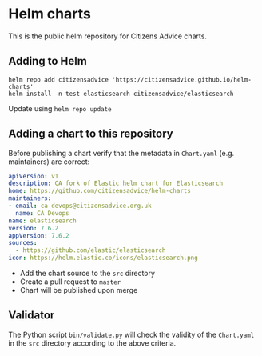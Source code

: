 # Helm charts

This is the public helm repository for Citizens Advice charts.

## Adding to Helm

```
helm repo add citizensadvice 'https://citizensadvice.github.io/helm-charts'
helm install -n test elasticsearch citizensadvice/elasticsearch
```

Update using `helm repo update`

## Adding a chart to this repository

Before publishing a chart verify that the metadata in `Chart.yaml` (e.g. maintainers) are correct:

```yaml
apiVersion: v1
description: CA fork of Elastic helm chart for Elasticsearch
home: https://github.com/citizensadvice/helm-charts
maintainers:
- email: ca-devops@citizensadvice.org.uk
  name: CA Devops
name: elasticsearch
version: 7.6.2
appVersion: 7.6.2
sources:
  - https://github.com/elastic/elasticsearch
icon: https://helm.elastic.co/icons/elasticsearch.png
```

- Add the chart source to the `src` directory
- Create a pull request to `master`
- Chart will be published upon merge

## Validator

The Python script `bin/validate.py` will check the validity of the `Chart.yaml` in the `src` directory according to the above criteria.
